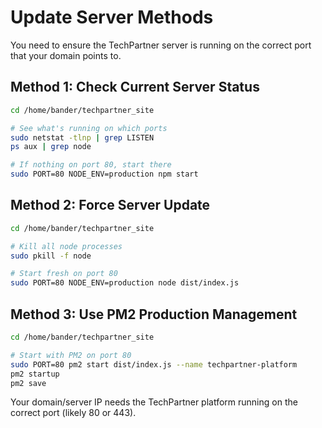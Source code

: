 # Update Server Methods

You need to ensure the TechPartner server is running on the correct port that your domain points to.

## Method 1: Check Current Server Status
```bash
cd /home/bander/techpartner_site

# See what's running on which ports
sudo netstat -tlnp | grep LISTEN
ps aux | grep node

# If nothing on port 80, start there
sudo PORT=80 NODE_ENV=production npm start
```

## Method 2: Force Server Update
```bash
cd /home/bander/techpartner_site

# Kill all node processes
sudo pkill -f node

# Start fresh on port 80
sudo PORT=80 NODE_ENV=production node dist/index.js
```

## Method 3: Use PM2 Production Management
```bash
cd /home/bander/techpartner_site

# Start with PM2 on port 80
sudo PORT=80 pm2 start dist/index.js --name techpartner-platform
pm2 startup
pm2 save
```

Your domain/server IP needs the TechPartner platform running on the correct port (likely 80 or 443).